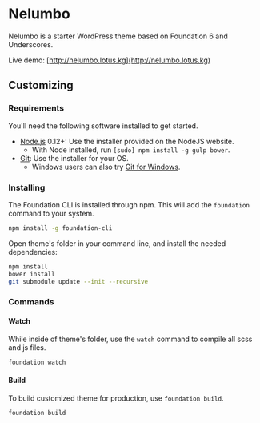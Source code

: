 # Nelumbo

Nelumbo is a starter WordPress theme based on Foundation 6 and Underscores.

Live demo: [http://nelumbo.lotus.kg](http://nelumbo.lotus.kg)

## Customizing

### Requirements

You'll need the following software installed to get started.

  * [Node.js](http://nodejs.org) 0.12+: Use the installer provided on the NodeJS website.
    * With Node installed, run `[sudo] npm install -g gulp bower`.
  * [Git](http://git-scm.com/downloads): Use the installer for your OS.
    * Windows users can also try [Git for Windows](http://git-for-windows.github.io/).

### Installing

The Foundation CLI is installed through npm. This will add the `foundation` command to your system.

```bash
npm install -g foundation-cli
```

Open theme's folder in your command line, and install the needed dependencies:

```bash
npm install
bower install
git submodule update --init --recursive
```

### Commands

#### Watch

While inside of theme's folder, use the `watch` command to compile all scss and js files.

```bash
foundation watch
```

#### Build

To build customized theme for production, use `foundation build`.

```bash
foundation build
```
